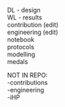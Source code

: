 DL - design <br/>
WL - results<br/>
contribution (edit)<br/>
engineering (edit)<br/>
notebook<br/>
protocols<br/>
modelling<br/>
medals<br/>

NOT IN REPO:<br/>
 -contributions<br/>
 -engineering<br/>
 -iHP<br/>

